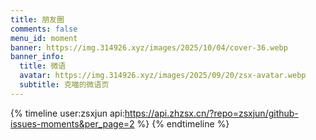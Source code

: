 ```yaml
---
title: 朋友圈
comments: false
menu_id: moment
banner: https://img.314926.xyz/images/2025/10/04/cover-36.webp
banner_info:
  title: 微语
  avatar: https://img.314926.xyz/images/2025/09/20/zsx-avatar.webp
  subtitle: 克喵的微语页
---
```


{% timeline user:zsxjun api:https://api.zhzsx.cn/?repo=zsxjun/github-issues-moments&per_page=2 %}
{% endtimeline %}